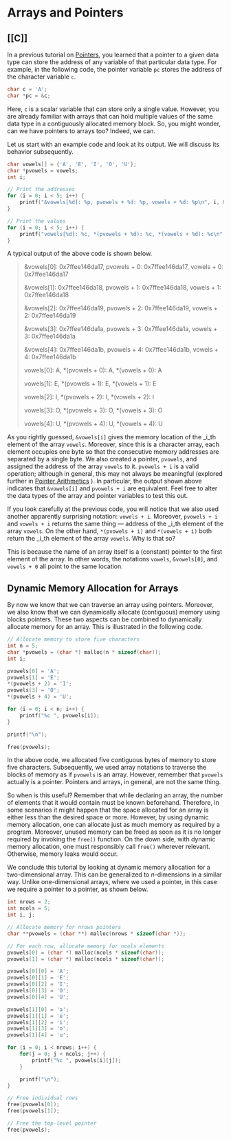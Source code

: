 # Arrays and Pointers
[[C]]
---

In a previous tutorial on [Pointers](https://www.learn-c.org/en/Pointers), you learned that a pointer to a given data type can store the address of any variable of that particular data type. For example, in the following code, the pointer variable `pc` stores the address of the character variable `c`.

```c
char c = 'A';
char *pc = &c;
```

Here, `c` is a scalar variable that can store only a single value. However, you are already familiar with arrays that can hold multiple values of the same data type in a contiguously allocated memory block. So, you might wonder, can we have pointers to arrays too? Indeed, we can.

Let us start with an example code and look at its output. We will discuss its behavior subsequently.

```c
char vowels[] = {'A', 'E', 'I', 'O', 'U'};
char *pvowels = vowels;
int i;

// Print the addresses
for (i = 0; i < 5; i++) {
    printf("&vowels[%d]: %p, pvowels + %d: %p, vowels + %d: %p\n", i, &vowels[i], i, pvowels + i, i, vowels + i);
}

// Print the values
for (i = 0; i < 5; i++) {
    printf("vowels[%d]: %c, *(pvowels + %d): %c, *(vowels + %d): %c\n", i, vowels[i], i, *(pvowels + i), i, *(vowels + i));
}
```

A typical output of the above code is shown below.

> &vowels[0]: 0x7ffee146da17, pvowels + 0: 0x7ffee146da17, vowels + 0: 0x7ffee146da17
> 
> &vowels[1]: 0x7ffee146da18, pvowels + 1: 0x7ffee146da18, vowels + 1: 0x7ffee146da18
> 
> &vowels[2]: 0x7ffee146da19, pvowels + 2: 0x7ffee146da19, vowels + 2: 0x7ffee146da19
> 
> &vowels[3]: 0x7ffee146da1a, pvowels + 3: 0x7ffee146da1a, vowels + 3: 0x7ffee146da1a
> 
> &vowels[4]: 0x7ffee146da1b, pvowels + 4: 0x7ffee146da1b, vowels + 4: 0x7ffee146da1b
> 
> vowels[0]: A, *(pvowels + 0): A, *(vowels + 0): A
> 
> vowels[1]: E, *(pvowels + 1): E, *(vowels + 1): E
> 
> vowels[2]: I, *(pvowels + 2): I, *(vowels + 2): I
> 
> vowels[3]: O, *(pvowels + 3): O, *(vowels + 3): O
> 
> vowels[4]: U, *(pvowels + 4): U, *(vowels + 4): U

As you rightly guessed, `&vowels[i]` gives the memory location of the _i_th element of the array `vowels`. Moreover, since this is a character array, each element occupies one byte so that the consecutive memory addresses are separated by a single byte. We also created a pointer, `pvowels`, and assigned the address of the array `vowels` to it. `pvowels + i` is a valid operation; although in general, this may not always be meaningful (explored further in [Pointer Arithmetics](https://www.learn-c.org/en/Pointer_Arithmetics) ). In particular, the output shown above indicates that `&vowels[i]` and `pvowels + i` are equivalent. Feel free to alter the data types of the array and pointer variables to test this out.

If you look carefully at the previous code, you will notice that we also used another apparently surprising notation: `vowels + i`. Moreover, `pvowels + i` and `vowels + i` returns the same thing — address of the _i_th element of the array `vowels`. On the other hand, `*(pvowels + i)` and `*(vowels + i)` both return the _i_th element of the array `vowels`. Why is that so?

This is because the name of an array itself is a (constant) pointer to the first element of the array. In other words, the notations `vowels`, `&vowels[0]`, and `vowels + 0` all point to the same location.

## Dynamic Memory Allocation for Arrays

By now we know that we can traverse an array using pointers. Moreover, we also know that we can dynamically allocate (contiguous) memory using blocks pointers. These two aspects can be combined to dynamically allocate memory for an array. This is illustrated in the following code.

```c
// Allocate memory to store five characters
int n = 5;
char *pvowels = (char *) malloc(n * sizeof(char));
int i;

pvowels[0] = 'A';
pvowels[1] = 'E';
*(pvowels + 2) = 'I';
pvowels[3] = 'O';
*(pvowels + 4) = 'U';

for (i = 0; i < n; i++) {
    printf("%c ", pvowels[i]);
}

printf("\n");

free(pvowels);
```

In the above code, we allocated five contiguous bytes of memory to store five characters. Subsequently, we used array notations to traverse the blocks of memory as if `pvowels` is an array. However, remember that `pvowels` actually is a pointer. Pointers and arrays, in general, are not the same thing.

So when is this useful? Remember that while declaring an array, the number of elements that it would contain must be known beforehand. Therefore, in some scenarios it might happen that the space allocated for an array is either less than the desired space or more. However, by using dynamic memory allocation, one can allocate just as much memory as required by a program. Moreover, unused memory can be freed as soon as it is no longer required by invoking the `free()` function. On the down side, with dynamic memory allocation, one must responsibly call `free()` wherever relevant. Otherwise, memory leaks would occur.

We conclude this tutorial by looking at dynamic memory allocation for a two-dimensional array. This can be generalized to _n_-dimensions in a similar way. Unlike one-dimensional arrays, where we used a pointer, in this case we require a pointer to a pointer, as shown below.

```c
int nrows = 2;
int ncols = 5;
int i, j;

// Allocate memory for nrows pointers
char **pvowels = (char **) malloc(nrows * sizeof(char *));

// For each row, allocate memory for ncols elements
pvowels[0] = (char *) malloc(ncols * sizeof(char));
pvowels[1] = (char *) malloc(ncols * sizeof(char));

pvowels[0][0] = 'A';
pvowels[0][1] = 'E';
pvowels[0][2] = 'I';
pvowels[0][3] = 'O';
pvowels[0][4] = 'U';

pvowels[1][0] = 'a';
pvowels[1][1] = 'e';
pvowels[1][2] = 'i';
pvowels[1][3] = 'o';
pvowels[1][4] = 'u';

for (i = 0; i < nrows; i++) {
    for(j = 0; j < ncols; j++) {
        printf("%c ", pvowels[i][j]);
    }

    printf("\n");
}

// Free individual rows
free(pvowels[0]);
free(pvowels[1]);

// Free the top-level pointer
free(pvowels);
```